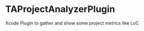 TAProjectAnalyzerPlugin
=======================

Xcode Plugin to gather and show some project metrics like LoC